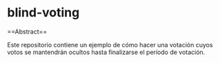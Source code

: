 # blind-voting

==Abstract==

Este repositorio contiene un ejemplo de cómo hacer una votación cuyos votos se mantendrán ocultos hasta finalizarse el período de votación.
